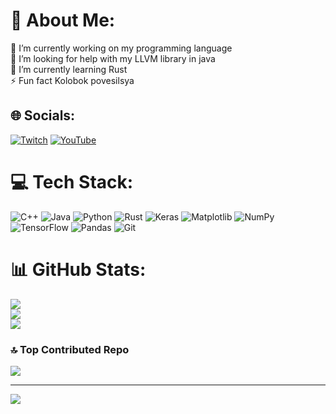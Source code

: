 # 💫 About Me:
🔭 I’m currently working on my programming language<br>🤝 I’m looking for help with my LLVM library in java<br>🌱 I’m currently learning Rust<br>⚡ Fun fact Kolobok povesilsya


## 🌐 Socials:
[![Twitch](https://img.shields.io/badge/Twitch-%239146FF.svg?logo=Twitch&logoColor=white)](https://twitch.tv/Animemchik_Streams) [![YouTube](https://img.shields.io/badge/YouTube-%23FF0000.svg?logo=YouTube&logoColor=white)](https://youtube.com/@@animemchik) 

# 💻 Tech Stack:
![C++](https://img.shields.io/badge/c++-%2300599C.svg?style=for-the-badge&logo=c%2B%2B&logoColor=white) ![Java](https://img.shields.io/badge/java-%23ED8B00.svg?style=for-the-badge&logo=openjdk&logoColor=white) ![Python](https://img.shields.io/badge/python-3670A0?style=for-the-badge&logo=python&logoColor=ffdd54) ![Rust](https://img.shields.io/badge/rust-%23000000.svg?style=for-the-badge&logo=rust&logoColor=white) ![Keras](https://img.shields.io/badge/Keras-%23D00000.svg?style=for-the-badge&logo=Keras&logoColor=white) ![Matplotlib](https://img.shields.io/badge/Matplotlib-%23ffffff.svg?style=for-the-badge&logo=Matplotlib&logoColor=black) ![NumPy](https://img.shields.io/badge/numpy-%23013243.svg?style=for-the-badge&logo=numpy&logoColor=white) ![TensorFlow](https://img.shields.io/badge/TensorFlow-%23FF6F00.svg?style=for-the-badge&logo=TensorFlow&logoColor=white) ![Pandas](https://img.shields.io/badge/pandas-%23150458.svg?style=for-the-badge&logo=pandas&logoColor=white) ![Git](https://img.shields.io/badge/git-%23F05033.svg?style=for-the-badge&logo=git&logoColor=white)
# 📊 GitHub Stats:
![](https://github-readme-stats.vercel.app/api?username=Animemchik&theme=blue-green&hide_border=false&include_all_commits=true&count_private=true)<br/>
![](https://github-readme-streak-stats.herokuapp.com/?user=Animemchik&theme=blue-green&hide_border=false)<br/>
![](https://github-readme-stats.vercel.app/api/top-langs/?username=Animemchik&theme=blue-green&hide_border=false&include_all_commits=true&count_private=true&layout=compact)

### 🔝 Top Contributed Repo
![](https://github-contributor-stats.vercel.app/api?username=Animemchik&limit=5&theme=dark&combine_all_yearly_contributions=true)

---
[![](https://visitcount.itsvg.in/api?id=Animemchik&icon=0&color=0)](https://visitcount.itsvg.in)
